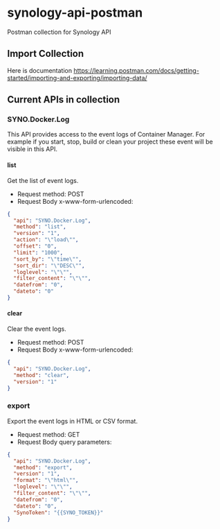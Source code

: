 # synology-api-postman
Postman collection for Synology API

## Import Collection

Here is documentation https://learning.postman.com/docs/getting-started/importing-and-exporting/importing-data/

## Current APIs in collection

### SYNO.Docker.Log

This API provides access to the event logs of Container Manager. For example if you start, stop, build or clean your project these event will be visible in this API.

#### list

Get the list of event logs.

- Request method: POST
- Request Body x-www-form-urlencoded:

```json 
{
  "api": "SYNO.Docker.Log",
  "method": "list",
  "version": "1",
  "action": "\"load\"",
  "offset": "0",
  "limit": "1000",
  "sort_by": "\"time\"",
  "sort_dir": "\"DESC\"",
  "loglevel": "\"\"",
  "filter_content": "\"\"",
  "datefrom": "0",
  "dateto": "0"
}
```

#### clear

Clear the event logs.

- Request method: POST
- Request Body x-www-form-urlencoded:

```json 
{
  "api": "SYNO.Docker.Log",
  "method": "clear",
  "version": "1"
}
```

### export

Export the event logs in HTML or CSV format.

- Request method: GET
- Request Body query parameters:

```json 
{
  "api": "SYNO.Docker.Log",
  "method": "export",
  "version": "1",
  "format": "\"html\"",
  "loglevel": "\"\"",
  "filter_content": "\"\"",
  "datefrom": "0",
  "dateto": "0",
  "SynoToken": "{{SYNO_TOKEN}}"
}
```